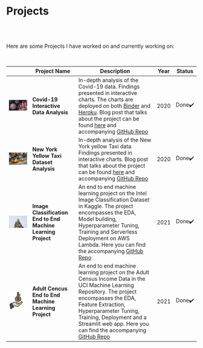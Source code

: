 # Projects

<br><br>

Here are some Projects I have worked on and currently working on: 

<br>

|| Project Name | Description | Year | Status |
|----| ------ | ----------- | ------|-------------|
|<a href="https://github.com/arebimohammed/Covid-19-Analysis" ><img style = "width:100%" src="/posts/COVID19- An Interactive Analysis/Coronavirus-SARS-CoV-2.jpg"></a>| **Covid-19 Interactive Data Analysis**   | In-depth analysis of the Covid-19 data. Findings presented in interactive charts. The charts are deployed on both [Binder](https://mybinder.org/v2/gh/arebimohammed/Covid-19-Analysis/master?urlpath=voila%2Frender%2FML-Covid19-Interact-app.ipynb) and [Heroku](https://covid19-interactive-app.herokuapp.com/). Blog post that talks about the project can be found [here](/covid19-interactive-analysis) and accompanying [GitHub Repo](https://github.com/arebimohammed/Covid-19-Analysis) | 2020 | Done✔️
|<a href="" ><img style = "width:100%" src="/posts/New-York-Taxi-Analysis/new-york.jpeg"></a>| **New York Yellow Taxi Dataset Analysis**   | In-depth analysis of the New York yellow Taxi data. Findings presented in interactive charts. Blog post that talks about the project can be found [here](/new-york-taxi-analysis) and accompanying [GitHub Repo](https://github.com/arebimohammed/New-York-Yellow-Taxi-Data-Analysis-and-ML-Project) | 2020 | Done✔️
|<a href="https://github.com/arebimohammed/Image-Classification-End-to-End-Machine-Learning-Project"><img style ="width:100%" src ="/posts/intel.jpg"></a>| **Image Classification End to End Machine Learning Project** | An end to end machine learning project on the Intel Image Classification Dataset in Kaggle. The project encompasses the EDA, Model building, Hyperparameter Tuning, Training and Serverless Deployment on AWS Lambda. Here you can find the accompanying [GitHub Repo](https://github.com/arebimohammed/Image-Classification-End-to-End-Machine-Learning-Project) | 2021 | Done✔️
|<a href="https://github.com/arebimohammed/Adult-Cencus-End-to-End-Machine-Learning-Project"><img style ="width:100%" src ="/posts/income.jpg"></a>| **Adult Cencus End to End Machine Learning Project** | An end to end machine learning project on the Adult Census Income Data in the UCI Machine Learning Repository. The project encompasses the EDA, Feature Extraction, Hyperparameter Tuning, Training, Deployment and a Streamlit web app. Here you can find the accompanying [GitHub Repo](https://github.com/arebimohammed/Adult-Cencus-End-to-End-Machine-Learning-Project) | 2021 | Done✔️
